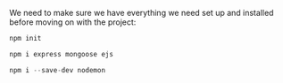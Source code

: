 <!--title={Getting everything set up}-->

We need to make sure we have everything we need set up and installed before moving on with the project:

```Node.js
npm init

npm i express mongoose ejs

npm i --save-dev nodemon
```

